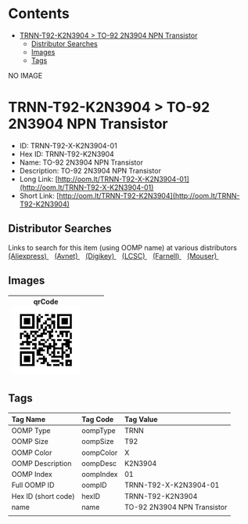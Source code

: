 



Contents
========

* [TRNN-T92-K2N3904 > TO-92 2N3904 NPN Transistor](#trnn-t92-k2n3904--to-92-2n3904-npn-transistor)
	* [Distributor Searches](#distributor-searches)
	* [Images](#images)
	* [Tags](#tags)
  
NO IMAGE  
# TRNN-T92-K2N3904 > TO-92 2N3904 NPN Transistor

- ID: TRNN-T92-X-K2N3904-01
- Hex ID: TRNN-T92-K2N3904
- Name: TO-92 2N3904 NPN Transistor
- Description: TO-92 2N3904 NPN Transistor
- Long Link: [http://oom.lt/TRNN-T92-X-K2N3904-01](http://oom.lt/TRNN-T92-X-K2N3904-01)
- Short Link: [http://oom.lt/TRNN-T92-K2N3904](http://oom.lt/TRNN-T92-K2N3904)

## Distributor Searches
  
Links to search for this item (using OOMP name) at various distributors  
[(Aliexpress) ](https://www.aliexpress.com/wholesale?SearchText=1117TO-92+2N3904+NPN+Transistor)&nbsp;&nbsp;&nbsp;[(Avnet) ](https://www.avnet.com/shop/us/search/TO-92+2N3904+NPN+Transistor)&nbsp;&nbsp;&nbsp;[(Digikey) ](https://www.digikey.co.uk/en/products/result?s=TO-92+2N3904+NPN+Transistor)&nbsp;&nbsp;&nbsp;[(LCSC) ](https://www.lcsc.com/search?q=TO-92+2N3904+NPN+Transistor)&nbsp;&nbsp;&nbsp;[(Farnell) ](https://uk.farnell.com/search?st=TO-92+2N3904+NPN+Transistor)&nbsp;&nbsp;&nbsp;[(Mouser) ](https://www.mouser.com/c/?q=TO-92+2N3904+NPN+Transistor)&nbsp;&nbsp;&nbsp;
## Images
  

|qrCode<br>[![](https://raw.githubusercontent.com/oomlout/oomlout_OOMP_parts_V2/main/TRNN/T92/X/K2N3904/01/qrCode_140.png)](https://github.com/oomlout/oomlout_OOMP_parts_V2/tree/main/TRNN/T92/X/K2N3904/01/qrCode.png)||||
| :---: | :---: | :---: | :---: |

## Tags
  

|Tag Name|Tag Code|Tag Value|
| :--- | :--- | :--- |
|OOMP Type|oompType|TRNN|
|OOMP Size|oompSize|T92|
|OOMP Color|oompColor|X|
|OOMP Description|oompDesc|K2N3904|
|OOMP Index|oompIndex|01|
|Full OOMP ID|oompID|TRNN-T92-X-K2N3904-01|
|Hex ID (short code)|hexID|TRNN-T92-K2N3904|
|name|name|TO-92 2N3904 NPN Transistor|
||||
